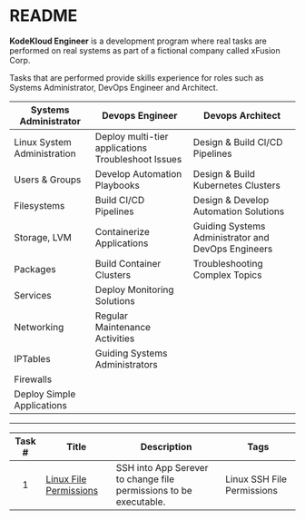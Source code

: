 README
======

**KodeKloud Engineer** is a development program where real tasks are performed on real systems as part of a fictional company called xFusion Corp.

Tasks that are performed provide skills experience for roles such as Systems Administrator, DevOps Engineer and Architect.

| Systems Administrator       	| Devops Engineer                                    	| Devops Architect                                   	|
|-----------------------------	|----------------------------------------------------	|----------------------------------------------------	|
| Linux System Administration 	| Deploy multi-tier applications Troubleshoot Issues 	| Design & Build Cl/CD Pipelines                     	|
| Users & Groups              	| Develop Automation Playbooks                       	| Design & Build Kubernetes Clusters                 	|
| Filesystems                 	| Build CI/CD Pipelines                              	| Design & Develop Automation Solutions              	|
| Storage, LVM                	| Containerize Applications                          	| Guiding Systems Administrator and DevOps Engineers 	|
| Packages                    	| Build Container Clusters                           	| Troubleshooting Complex Topics                     	|
| Services                    	| Deploy Monitoring Solutions                        	|                                                    	|
| Networking                  	| Regular Maintenance Activities                     	|                                                    	|
| IPTables                    	| Guiding Systems Administrators                     	|                                                    	|
| Firewalls                   	|                                                    	|                                                    	|
| Deploy Simple Applications  	|                                                    	|                                                    	|

<!-- ![Roles and Responsibilities](images/20230718230127.png) -->

---

| Task # | Title                                               | Description                                                       | Tags                        |
|:------:|-----------------------------------------------------|-------------------------------------------------------------------|-----------------------------|
|    1   | [Linux File Permissions](linux/linux-file-permissions.md) | SSH into App Serever to change file permissions to be executable. | Linux SSH File Permissions  |

